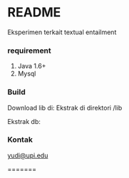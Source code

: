 # README #
Eksperimen terkait textual entailment

### requirement ###
1. Java 1.6+
2. Mysql

### Build ###
Download lib di:
Ekstrak di direktori /lib

Ekstrak db:



### Kontak ###

yudi@upi.edu

=======